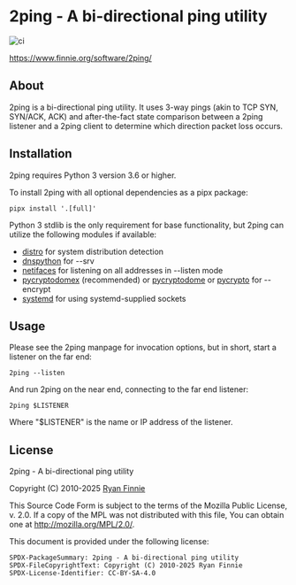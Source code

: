 # 2ping - A bi-directional ping utility

![ci](https://github.com/rfinnie/2ping/workflows/ci/badge.svg)

https://www.finnie.org/software/2ping/

## About

2ping is a bi-directional ping utility.
It uses 3-way pings (akin to TCP SYN, SYN/ACK, ACK) and after-the-fact state comparison between a 2ping listener and a 2ping client to determine which direction packet loss occurs.

## Installation

2ping requires Python 3 version 3.6 or higher.

To install 2ping with all optional dependencies as a pipx package:

    pipx install '.[full]'

Python 3 stdlib is the only requirement for base functionality, but 2ping can utilize the following modules if available:

* [distro](https://pypi.org/project/distro/) for system distribution detection
* [dnspython](https://pypi.org/project/dnspython/) for --srv
* [netifaces](https://pypi.org/project/netifaces/) for listening on all addresses in --listen mode
* [pycryptodomex](https://pypi.org/project/pycryptodomex/) (recommended) or [pycryptodome](https://pypi.org/project/pycryptodome/) or [pycrypto](https://pypi.org/project/pycrypto/) for --encrypt
* [systemd](https://pypi.org/project/systemd/) for using systemd-supplied sockets

## Usage

Please see the 2ping manpage for invocation options, but in short, start a listener on the far end:

    2ping --listen

And run 2ping on the near end, connecting to the far end listener:

    2ping $LISTENER

Where "$LISTENER" is the name or IP address of the listener.

## License

2ping - A bi-directional ping utility

Copyright (C) 2010-2025 [Ryan Finnie](https://www.finnie.org/)

This Source Code Form is subject to the terms of the Mozilla Public
License, v. 2.0. If a copy of the MPL was not distributed with this
file, You can obtain one at http://mozilla.org/MPL/2.0/.

This document is provided under the following license:

    SPDX-PackageSummary: 2ping - A bi-directional ping utility
    SPDX-FileCopyrightText: Copyright (C) 2010-2025 Ryan Finnie
    SPDX-License-Identifier: CC-BY-SA-4.0

